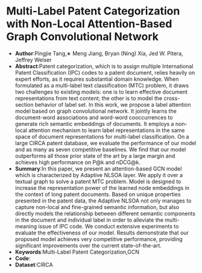 # Multi-Label Patent Categorization with Non-Local Attention-Based Graph Convolutional Network
* **Author**:Pingjie Tang,∗ Meng Jiang, Bryan (Ning) Xia, Jed W. Pitera, Jeffrey Welser
* **Abstract**:Patent categorization, which is to assign multiple International Patent Classification (IPC) codes to a patent document, relies heavily on expert efforts, as it requires substantial domain knowledge. When formulated as a multi-label text classification (MTC) problem, it draws two challenges to existing models: one is to learn effective document representations from text content; the other is to model the cross-section behavior of label set. In this work, we propose a label attention model based on graph convolutional network. It jointly learns the document-word associations and word-word cooccurrences to generate rich semantic embeddings of documents. It employs a non-local attention mechanism to learn label representations in the same space of document representations for multi-label classification. On a large CIRCA patent database, we evaluate the performance of our model and as many as seven competitive baselines. We find that our model outperforms all those prior state of the art by a large margin and achieves high performance on P@k and nDCG@k.
* **Summary**:In this paper, we present an attention-based GCN model which is characterized by Adaptive NLSOA layer. We apply it over a textual graph to solve a patent MTC problem. Model is designed to increase the representation power of the learned node embeddings in the context of long patent documents. Based on unique properties presented in the patent data, the Adaptive NLSOA not only manages to capture non-local and fine-grained semantic information, but also directly models the relationship between different semantic components in the document and individual label in order to alleviate the multi-meaning issue of IPC code. We conduct extensive experiments to evaluate the effectiveness of our model. Results demonstrate that our proposed model achieves very competitive performance, providing significant improvements over the current state-of-the-art.
* **Keywords**:Multi-Label Patent Categorization,GCN
* **Code**:
* **Dataset**:CIRCA